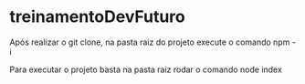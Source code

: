 # treinamentoDevFuturo

Após realizar o git clone, na pasta raiz do projeto execute o comando npm -i

Para executar o projeto basta na pasta raiz rodar o comando node index
